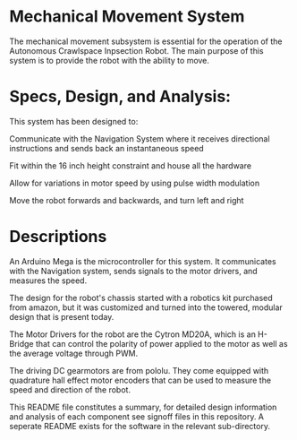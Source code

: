 # Mechanical Movement System
The mechanical movement subsystem is essential for the operation 
of the Autonomous Crawlspace Inpsection Robot. The main purpose
of this system is to provide the robot with the ability to move.

# Specs, Design, and Analysis: 
This system has been designed to:

Communicate with the Navigation System where it receives directional instructions and sends back an instantaneous speed

Fit within the 16 inch height constraint and house all the hardware

Allow for variations in motor speed by using pulse width modulation

Move the robot forwards and backwards, and turn left and right

# Descriptions
An Arduino Mega is the microcontroller for this system. It communicates with the Navigation system, sends signals to the motor drivers, and measures the speed.

The design for the robot's chassis started with a robotics kit purchased from amazon, but it was customized and turned into the towered, modular design that is present today.

The Motor Drivers for the robot are the Cytron MD20A, which is an H-Bridge that can control the polarity of power applied to the motor as well as the average voltage through PWM.

The driving DC gearmotors are from pololu. They come equipped with quadrature hall effect motor encoders that can be used to measure the speed and direction of the robot.

This README file constitutes a summary, for detailed design information and analysis of each component see signoff files in this repository. A seperate README exists for the software in the relevant sub-directory.
